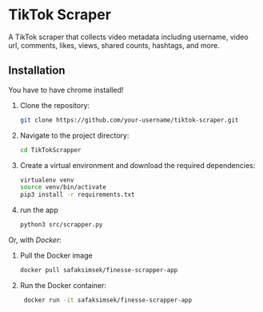 # TikTok Scraper

A TikTok scraper that collects video metadata including username, video url, comments, likes, views, shared counts, hashtags, and more. 

## Installation

You have to have chrome installed!

1. Clone the repository:
    ```sh
    git clone https://github.com/your-username/tiktok-scraper.git
    ```
2. Navigate to the project directory:
    ```sh
    cd TikTokScrapper
    ```
3. Create a virtual environment and download the required dependencies:
    ```sh
    virtualenv venv
    source venv/bin/activate 
    pip3 install -r requirements.txt
    ```
4. run the app
   ```sh
   python3 src/scrapper.py
   ```
   
Or, with *Docker*:

1. Pull the Docker image
    ```sh
    docker pull safaksimsek/finesse-scrapper-app
    ```
2. Run the Docker container:
   ```sh
    docker run -it safaksimsek/finesse-scrapper-app
    ```


